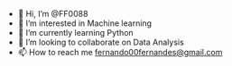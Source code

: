 - 👋 Hi, I’m @FF0088
- 👀 I’m interested in Machine learning 
- 🌱 I’m currently learning Python
- 💞️ I’m looking to collaborate on Data Analysis 
- 📫 How to reach me fernando00fernandes@gmail.com

<!---
FF0088/FF0088 is a ✨ special ✨ repository because its `README.md` (this file) appears on your GitHub profile.
You can click the Preview link to take a look at your changes.
--->

